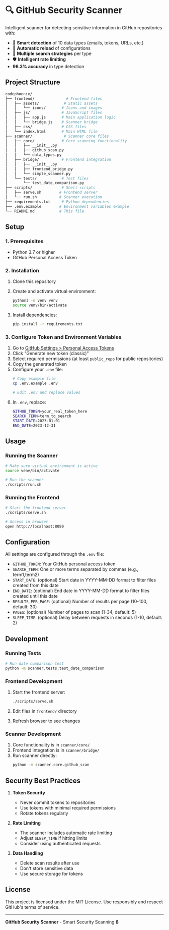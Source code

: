 # 🔍 GitHub Security Scanner

Intelligent scanner for detecting sensitive information in GitHub repositories with:
- 🧠 **Smart detection** of 10 data types (emails, tokens, URLs, etc.)
- 🔄 **Automatic reload** of configurations
- 💯 **Multiple search strategies** per type
- 🛡️ **Intelligent rate limiting**
- **96.3% accuracy** in type detection

## Project Structure

```bash
codephoenix/
├── frontend/              # Frontend files
│   ├── assets/           # Static assets
│   │   └── icons/       # Icons and images
│   ├── js/              # JavaScript files
│   │   ├── app.js       # Main application logic
│   │   └── bridge.js    # Scanner bridge
│   ├── css/             # CSS files
│   └── index.html       # Main HTML file
├── scanner/              # Scanner core files
│   ├── core/            # Core scanning functionality
│   │   ├── __init__.py
│   │   ├── github_scan.py
│   │   └── data_types.py
│   ├── bridge/          # Frontend integration
│   │   ├── __init__.py
│   │   ├── frontend_bridge.py
│   │   └── simple_scanner.py
│   └── tests/           # Test files
│       └── test_date_comparison.py
├── scripts/             # Shell scripts
│   ├── serve.sh        # Frontend server
│   └── run.sh          # Scanner execution
├── requirements.txt     # Python dependencies
├── .env.example        # Environment variables example
└── README.md           # This file
```

## Setup

### 1. Prerequisites
- Python 3.7 or higher
- GitHub Personal Access Token

### 2. Installation

1. Clone this repository
2. Create and activate virtual environment:
   ```bash
   python3 -m venv venv
   source venv/bin/activate
   ```

3. Install dependencies:
   ```bash
   pip install -r requirements.txt
   ```

### 3. Configure Token and Environment Variables

1. Go to [GitHub Settings > Personal Access Tokens](https://github.com/settings/tokens)
2. Click "Generate new token (classic)"
3. Select required permissions (at least `public_repo` for public repositories)
4. Copy the generated token
5. Configure your `.env` file:
   ```bash
   # Copy example file
   cp .env.example .env
   
   # Edit .env and replace values
   ```
6. In `.env`, replace:
   ```bash
   GITHUB_TOKEN=your_real_token_here
   SEARCH_TERM=term_to_search
   START_DATE=2023-01-01
   END_DATE=2023-12-31
   ```

## Usage

### Running the Scanner

```bash
# Make sure virtual environment is active
source venv/bin/activate

# Run the scanner
./scripts/run.sh
```

### Running the Frontend

```bash
# Start the frontend server
./scripts/serve.sh

# Access in browser
open http://localhost:8080
```

## Configuration

All settings are configured through the `.env` file:

- `GITHUB_TOKEN`: Your GitHub personal access token
- `SEARCH_TERM`: One or more terms separated by commas (e.g., term1,term2)
- `START_DATE`: (optional) Start date in YYYY-MM-DD format to filter files created from this date
- `END_DATE`: (optional) End date in YYYY-MM-DD format to filter files created until this date
- `RESULTS_PER_PAGE`: (optional) Number of results per page (10-100, default: 30)
- `PAGES`: (optional) Number of pages to scan (1-34, default: 5)
- `SLEEP_TIME`: (optional) Delay between requests in seconds (1-10, default: 2)

## Development

### Running Tests

```bash
# Run date comparison test
python -m scanner.tests.test_date_comparison
```

### Frontend Development

1. Start the frontend server:
   ```bash
   ./scripts/serve.sh
   ```

2. Edit files in `frontend/` directory
3. Refresh browser to see changes

### Scanner Development

1. Core functionality is in `scanner/core/`
2. Frontend integration is in `scanner/bridge/`
3. Run scanner directly:
   ```bash
   python -m scanner.core.github_scan
   ```

## Security Best Practices

1. **Token Security**
   - Never commit tokens to repositories
   - Use tokens with minimal required permissions
   - Rotate tokens regularly

2. **Rate Limiting**
   - The scanner includes automatic rate limiting
   - Adjust `SLEEP_TIME` if hitting limits
   - Consider using authenticated requests

3. **Data Handling**
   - Delete scan results after use
   - Don't store sensitive data
   - Use secure storage for tokens

## License

This project is licensed under the MIT License. Use responsibly and respect GitHub's terms of service.

---

**GitHub Security Scanner** - Smart Security Scanning 🔒

